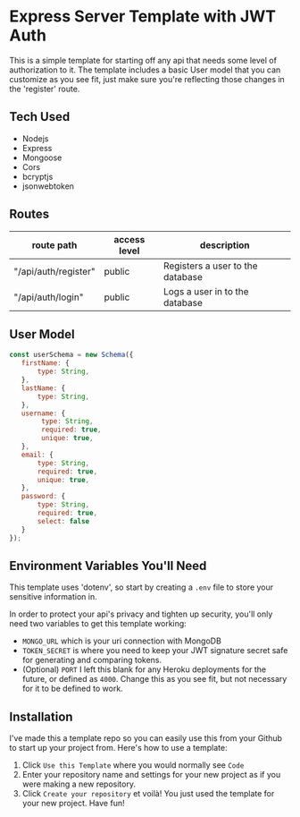 # Express Server Template with JWT Auth

This is a simple template for starting off any api that needs some level of authorization to it. The template includes a basic User model that you can customize as you see fit, just make sure you're reflecting those changes in the 'register' route.

## Tech Used

- Nodejs
- Express
- Mongoose
- Cors 
- bcryptjs
- jsonwebtoken

## Routes

| route path           | access level | description                      |
|----------------------|--------------|----------------------------------|
| "/api/auth/register" | public       | Registers a user to the database |
| "/api/auth/login"    | public       | Logs a user in to the database   |

## User Model

```js
const userSchema = new Schema({
   firstName: {
       type: String,
   },
   lastName: {
       type: String,
   },
   username: {
        type: String,
        required: true,
        unique: true,
   },
   email: {
       type: String,
       required: true,
       unique: true,
   },
   password: {
       type: String, 
       required: true,
       select: false
   }
});
```
## Environment Variables You'll Need

This template uses 'dotenv', so start by creating a `.env` file to store your sensitive information in.

In order to protect your api's privacy and tighten up security, you'll only need two variables to get this template working: 
- `MONGO_URL` which is your uri connection with MongoDB
- `TOKEN_SECRET` is where you need to keep your JWT signature secret safe for generating and comparing tokens.
- (Optional) `PORT` I left this blank for any Heroku deployments for the future, or defined as `4000`. Change this as you see fit, but not necessary for it to be defined to work. 

## Installation

I've made this a template repo so you can easily use this from your Github to start up your project from. Here's how to use a template: 
1. Click `Use this Template` where you would normally see `Code`
2. Enter your repository name and settings for your new project as if you were making a new repository.
3. Click `Create your repository` et voilà! You just used the template for your new project. Have fun! 